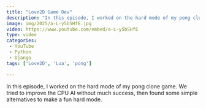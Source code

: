 ```yaml
---
title: "Love2D Game Dev"
description: "In this episode, I worked on the hard mode of my pong clone game. We tried to improve the CPU AI without much success, then found some simple alternatives to make a fun hard mode."
image: img/2025/a-L-y5bSHfE.jpg
video: https://www.youtube.com/embed/a-L-y5bSHfE
type: video
categories:
 - YouTube
 - Python
 - Django
tags: ['Love2D', 'Lua', 'pong']

---
```


In this episode, I worked on the hard mode of my pong clone game. We tried to improve the CPU AI without much success, then found some simple alternatives to make a fun hard mode.
